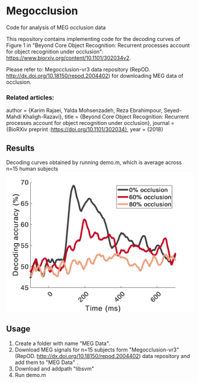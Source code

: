 # Megocclusion
Code for analysis of MEG occlusion data

This repository contains implementing code for the decoding curves of Figure 1 in "Beyond Core Object Recognition: Recurrent processes account for object recognition under occlusion": https://www.biorxiv.org/content/10.1101/302034v2.

Please refer to: Megocclusion-vr3 data repository (RepOD. http://dx.doi.org/10.18150/repod.2004402) for downloading MEG data of occlusion.

### Related articles:
author = {Karim Rajaei, Yalda Mohsenzadeh, Reza Ebrahimpour, Seyed-Mahdi Khaligh-Razavi}, title = {Beyond Core Object Recognition: Recurrent processes account for object recognition under occlusion}, journal = {BioRXiv preprint :https://doi.org/10.1101/302034}, year = {2018}


## Results
Decoding curves obtained by running demo.m, which is average across n=15 human subjects
![](/decoding_occlusion.png)


## Usage
1. Create a folder with name "MEG Data". 
2. Download MEG signals for n=15 subjects form "Megocclusion-vr3" (RepOD. http://dx.doi.org/10.18150/repod.2004402) data repository and add them to "MEG Data" .
2. Download and addpath "libsvm"
3. Run demo.m
